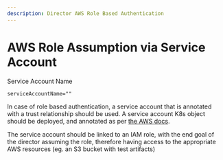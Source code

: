 ```yaml
---
description: Director AWS Role Based Authentication
---
```


# AWS Role Assumption via Service Account

Service Account Name

`serviceAccountName=""`

In case of role based authentication, a service account that is annotated with a trust relationship should be used. A service account K8s object should be deployed, and annotated as per [the AWS docs](https://docs.aws.amazon.com/eks/latest/userguide/iam-roles-for-service-accounts-technical-overview.html).

The service account should be linked to an IAM role, with the end goal of the director assuming the role, therefore having access to the appropriate AWS resources (eg. an S3 bucket with test artifacts)

